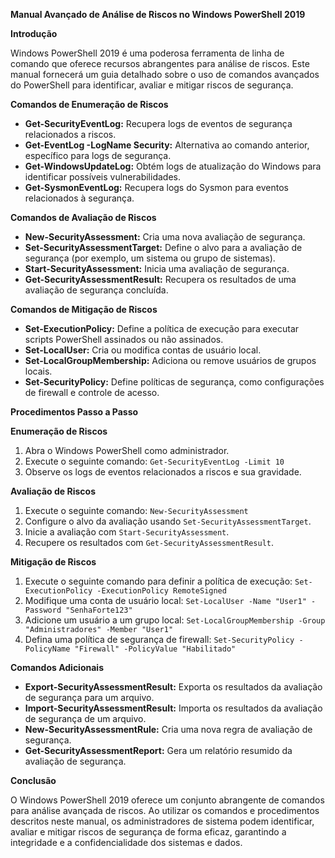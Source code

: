 **Manual Avançado de Análise de Riscos no Windows PowerShell 2019**

**Introdução**

Windows PowerShell 2019 é uma poderosa ferramenta de linha de comando que oferece recursos abrangentes para análise de riscos. Este manual fornecerá um guia detalhado sobre o uso de comandos avançados do PowerShell para identificar, avaliar e mitigar riscos de segurança.

**Comandos de Enumeração de Riscos**

* **Get-SecurityEventLog:** Recupera logs de eventos de segurança relacionados a riscos.
* **Get-EventLog -LogName Security:** Alternativa ao comando anterior, específico para logs de segurança.
* **Get-WindowsUpdateLog:** Obtém logs de atualização do Windows para identificar possíveis vulnerabilidades.
* **Get-SysmonEventLog:** Recupera logs do Sysmon para eventos relacionados à segurança.

**Comandos de Avaliação de Riscos**

* **New-SecurityAssessment:** Cria uma nova avaliação de segurança.
* **Set-SecurityAssessmentTarget:** Define o alvo para a avaliação de segurança (por exemplo, um sistema ou grupo de sistemas).
* **Start-SecurityAssessment:** Inicia uma avaliação de segurança.
* **Get-SecurityAssessmentResult:** Recupera os resultados de uma avaliação de segurança concluída.

**Comandos de Mitigação de Riscos**

* **Set-ExecutionPolicy:** Define a política de execução para executar scripts PowerShell assinados ou não assinados.
* **Set-LocalUser:** Cria ou modifica contas de usuário local.
* **Set-LocalGroupMembership:** Adiciona ou remove usuários de grupos locais.
* **Set-SecurityPolicy:** Define políticas de segurança, como configurações de firewall e controle de acesso.

**Procedimentos Passo a Passo**

**Enumeração de Riscos**

1. Abra o Windows PowerShell como administrador.
2. Execute o seguinte comando: `Get-SecurityEventLog -Limit 10`
3. Observe os logs de eventos relacionados a riscos e sua gravidade.

**Avaliação de Riscos**

1. Execute o seguinte comando: `New-SecurityAssessment`
2. Configure o alvo da avaliação usando `Set-SecurityAssessmentTarget`.
3. Inicie a avaliação com `Start-SecurityAssessment`.
4. Recupere os resultados com `Get-SecurityAssessmentResult`.

**Mitigação de Riscos**

1. Execute o seguinte comando para definir a política de execução: `Set-ExecutionPolicy -ExecutionPolicy RemoteSigned`
2. Modifique uma conta de usuário local: `Set-LocalUser -Name "User1" -Password "SenhaForte123"`
3. Adicione um usuário a um grupo local: `Set-LocalGroupMembership -Group "Administradores" -Member "User1"`
4. Defina uma política de segurança de firewall: `Set-SecurityPolicy -PolicyName "Firewall" -PolicyValue "Habilitado"`

**Comandos Adicionais**

* **Export-SecurityAssessmentResult:** Exporta os resultados da avaliação de segurança para um arquivo.
* **Import-SecurityAssessmentResult:** Importa os resultados da avaliação de segurança de um arquivo.
* **New-SecurityAssessmentRule:** Cria uma nova regra de avaliação de segurança.
* **Get-SecurityAssessmentReport:** Gera um relatório resumido da avaliação de segurança.

**Conclusão**

O Windows PowerShell 2019 oferece um conjunto abrangente de comandos para análise avançada de riscos. Ao utilizar os comandos e procedimentos descritos neste manual, os administradores de sistema podem identificar, avaliar e mitigar riscos de segurança de forma eficaz, garantindo a integridade e a confidencialidade dos sistemas e dados.